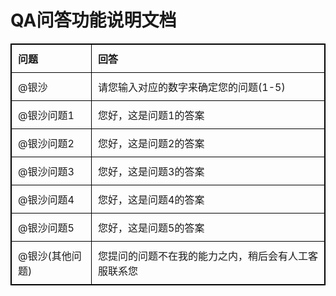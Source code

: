 # QA问答功能说明文档

| 问题            | 回答                                       |
|---------------|------------------------------------------|
| @银沙          | 请您输入对应的数字来确定您的问题(1-5)             |
| @银沙问题1     | 您好，这是问题1的答案                         |
| @银沙问题2     | 您好，这是问题2的答案                         |
| @银沙问题3     | 您好，这是问题3的答案                         |
| @银沙问题4     | 您好，这是问题4的答案                         |
| @银沙问题5     | 您好，这是问题5的答案                         |
| @银沙(其他问题) | 您提问的问题不在我的能力之内，稍后会有人工客服联系您 |

<style>
table {
  width: 100%;
  border-collapse: collapse;
}

table, th, td {
  border: 1px solid black;
}

th, td {
  padding: 10px;
  text-align: left;
}
</style>
